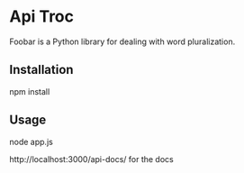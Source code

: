 # Api Troc

Foobar is a Python library for dealing with word pluralization.

## Installation

npm install

## Usage

node app.js

http://localhost:3000/api-docs/ for the docs
